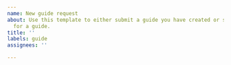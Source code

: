 ```yaml
---
name: New guide request
about: Use this template to either submit a guide you have created or suggest a topic
  for a guide.
title: ''
labels: guide
assignees: ''

---
```



